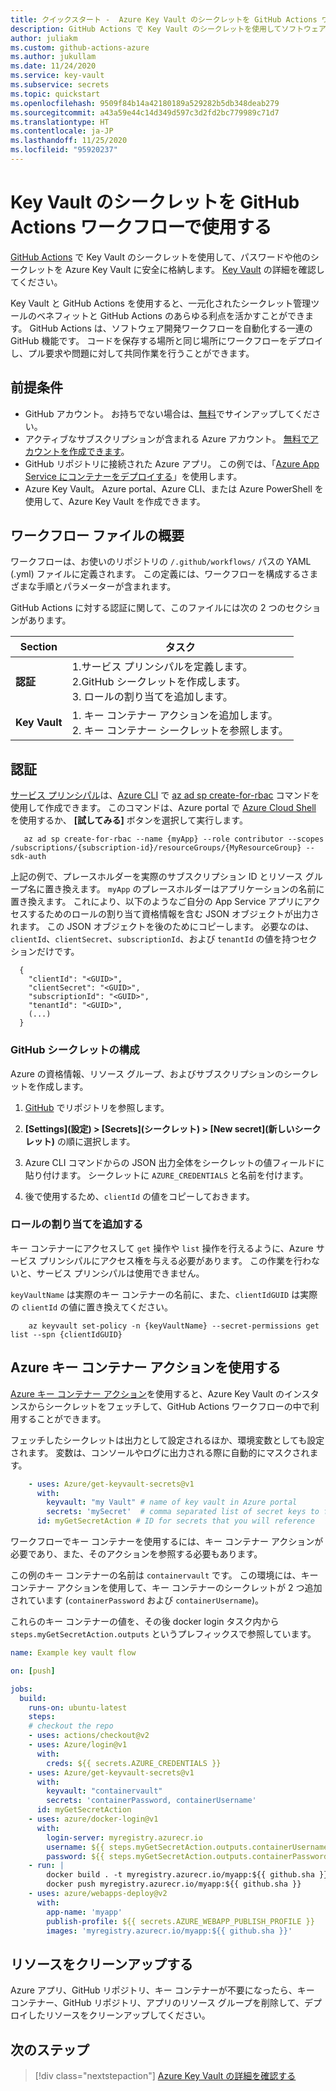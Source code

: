 ```yaml
---
title: クイックスタート -  Azure Key Vault のシークレットを GitHub Actions ワークフローで使用する
description: GitHub Actions で Key Vault のシークレットを使用してソフトウェア開発ワークフローを自動化する
author: juliakm
ms.custom: github-actions-azure
ms.author: jukullam
ms.date: 11/24/2020
ms.service: key-vault
ms.subservice: secrets
ms.topic: quickstart
ms.openlocfilehash: 9509f84b14a42180189a529282b5db348deab279
ms.sourcegitcommit: a43a59e44c14d349d597c3d2fd2bc779989c71d7
ms.translationtype: HT
ms.contentlocale: ja-JP
ms.lasthandoff: 11/25/2020
ms.locfileid: "95920237"
---
```

# <a name="use-key-vault-secrets-in-github-actions-workflows"></a>Key Vault のシークレットを GitHub Actions ワークフローで使用する

[GitHub Actions](https://help.github.com/en/articles/about-github-actions) で Key Vault のシークレットを使用して、パスワードや他のシークレットを Azure Key Vault に安全に格納します。 [Key Vault](../general/overview.md) の詳細を確認してください。 

Key Vault と GitHub Actions を使用すると、一元化されたシークレット管理ツールのベネフィットと GitHub Actions のあらゆる利点を活かすことができます。 GitHub Actions は、ソフトウェア開発ワークフローを自動化する一連の GitHub 機能です。 コードを保存する場所と同じ場所にワークフローをデプロイし、プル要求や問題に対して共同作業を行うことができます。 


## <a name="prerequisites"></a>前提条件 
- GitHub アカウント。 お持ちでない場合は、[無料](https://github.com/join)でサインアップしてください。  
- アクティブなサブスクリプションが含まれる Azure アカウント。 [無料でアカウントを作成できます](https://azure.microsoft.com/free/?WT.mc_id=A261C142F)。
- GitHub リポジトリに接続された Azure アプリ。 この例では、「[Azure App Service にコンテナーをデプロイする](https://docs.microsoft.com/azure/developer/javascript/tutorial-vscode-docker-node-01)」を使用します。 
- Azure Key Vault。  Azure portal、Azure CLI、または Azure PowerShell を使用して、Azure Key Vault を作成できます。

## <a name="workflow-file-overview"></a>ワークフロー ファイルの概要

ワークフローは、お使いのリポジトリの `/.github/workflows/` パスの YAML (.yml) ファイルに定義されます。 この定義には、ワークフローを構成するさまざまな手順とパラメーターが含まれます。

GitHub Actions に対する認証に関して、このファイルには次の 2 つのセクションがあります。

|Section  |タスク  |
|---------|---------|
|**認証** | 1.サービス プリンシパルを定義します。 <br /> 2.GitHub シークレットを作成します。 <br /> 3. ロールの割り当てを追加します。 |
|**Key Vault** | 1. キー コンテナー アクションを追加します。 <br /> 2. キー コンテナー シークレットを参照します。 |

## <a name="authentication"></a>認証

[サービス プリンシパル](../../active-directory/develop/app-objects-and-service-principals.md#service-principal-object)は、[Azure CLI](/cli/azure/) で [az ad sp create-for-rbac](/cli/azure/ad/sp?view=azure-cli-latest#az-ad-sp-create-for-rbac&preserve-view=true) コマンドを使用して作成できます。 このコマンドは、Azure portal で [Azure Cloud Shell](https://shell.azure.com/) を使用するか、 **[試してみる]** ボタンを選択して実行します。

```azurecli-interactive
   az ad sp create-for-rbac --name {myApp} --role contributor --scopes /subscriptions/{subscription-id}/resourceGroups/{MyResourceGroup} --sdk-auth
```

上記の例で、プレースホルダーを実際のサブスクリプション ID とリソース グループ名に置き換えます。 `myApp` のプレースホルダーはアプリケーションの名前に置き換えます。 これにより、以下のようなご自分の App Service アプリにアクセスするためのロールの割り当て資格情報を含む JSON オブジェクトが出力されます。 この JSON オブジェクトを後のためにコピーします。 必要なのは、`clientId`、`clientSecret`、`subscriptionId`、および `tenantId` の値を持つセクションだけです。 

```output 
  {
    "clientId": "<GUID>",
    "clientSecret": "<GUID>",
    "subscriptionId": "<GUID>",
    "tenantId": "<GUID>",
    (...)
  }
```

### <a name="configure-the-github-secret"></a>GitHub シークレットの構成

Azure の資格情報、リソース グループ、およびサブスクリプションのシークレットを作成します。 

1. [GitHub](https://github.com/) でリポジトリを参照します。

1. **[Settings]\(設定\) > [Secrets]\(シークレット\) > [New secret]\(新しいシークレット\)** の順に選択します。

1. Azure CLI コマンドからの JSON 出力全体をシークレットの値フィールドに貼り付けます。 シークレットに `AZURE_CREDENTIALS` と名前を付けます。

1. 後で使用するため、`clientId` の値をコピーしておきます。 

### <a name="add-a-role-assignment"></a>ロールの割り当てを追加する 
 
キー コンテナーにアクセスして `get` 操作や `list` 操作を行えるように、Azure サービス プリンシパルにアクセス権を与える必要があります。 この作業を行わないと、サービス プリンシパルは使用できません。 

`keyVaultName` は実際のキー コンテナーの名前に、また、`clientIdGUID` は実際の `clientId` の値に置き換えてください。 

```azurecli-interactive
    az keyvault set-policy -n {keyVaultName} --secret-permissions get list --spn {clientIdGUID}
```

## <a name="use-the-azure-key-vault-action"></a>Azure キー コンテナー アクションを使用する

[Azure キー コンテナー アクション](https://github.com/marketplace/actions/azure-key-vault-get-secrets)を使用すると、Azure Key Vault のインスタンスからシークレットをフェッチして、GitHub Actions ワークフローの中で利用することができます。

フェッチしたシークレットは出力として設定されるほか、環境変数としても設定されます。 変数は、コンソールやログに出力される際に自動的にマスクされます。

```yaml
    - uses: Azure/get-keyvault-secrets@v1
      with:
        keyvault: "my Vault" # name of key vault in Azure portal
        secrets: 'mySecret'  # comma separated list of secret keys to fetch from key vault 
      id: myGetSecretAction # ID for secrets that you will reference
```

ワークフローでキー コンテナーを使用するには、キー コンテナー アクションが必要であり、また、そのアクションを参照する必要もあります。 

この例のキー コンテナーの名前は `containervault` です。 この環境には、キー コンテナー アクションを使用して、キー コンテナーのシークレットが 2 つ追加されています (`containerPassword` および `containerUsername`)。 

これらのキー コンテナーの値を、その後 docker login タスク内から `steps.myGetSecretAction.outputs` というプレフィックスで参照しています。 

```yaml
name: Example key vault flow

on: [push]

jobs:
  build:
    runs-on: ubuntu-latest
    steps:
    # checkout the repo
    - uses: actions/checkout@v2
    - uses: Azure/login@v1
      with:
        creds: ${{ secrets.AZURE_CREDENTIALS }}
    - uses: Azure/get-keyvault-secrets@v1
      with: 
        keyvault: "containervault"
        secrets: 'containerPassword, containerUsername'
      id: myGetSecretAction
    - uses: azure/docker-login@v1
      with:
        login-server: myregistry.azurecr.io
        username: ${{ steps.myGetSecretAction.outputs.containerUsername }}
        password: ${{ steps.myGetSecretAction.outputs.containerPassword }}
    - run: |
        docker build . -t myregistry.azurecr.io/myapp:${{ github.sha }}
        docker push myregistry.azurecr.io/myapp:${{ github.sha }}     
    - uses: azure/webapps-deploy@v2
      with:
        app-name: 'myapp'
        publish-profile: ${{ secrets.AZURE_WEBAPP_PUBLISH_PROFILE }}
        images: 'myregistry.azurecr.io/myapp:${{ github.sha }}'
```

## <a name="clean-up-resources"></a>リソースをクリーンアップする

Azure アプリ、GitHub リポジトリ、キー コンテナーが不要になったら、キー コンテナー、GitHub リポジトリ、アプリのリソース グループを削除して、デプロイしたリソースをクリーンアップしてください。

## <a name="next-steps"></a>次のステップ

> [!div class="nextstepaction"]
> [Azure Key Vault の詳細を確認する](../general/overview.md)
